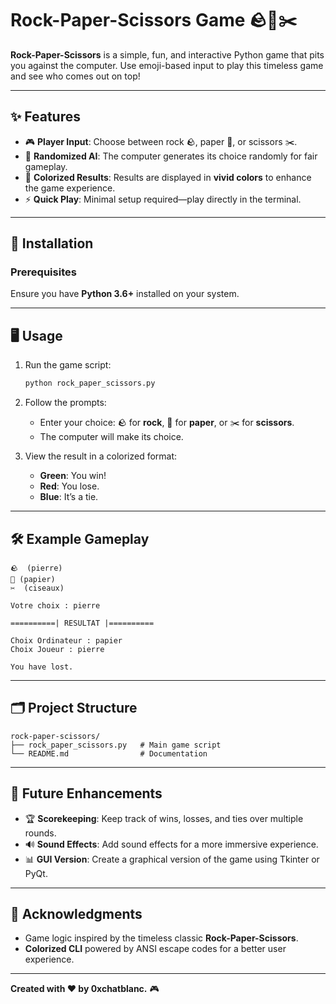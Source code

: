 # Rock-Paper-Scissors Game 🪨📄✂️  

**Rock-Paper-Scissors** is a simple, fun, and interactive Python game that pits you against the computer. Use emoji-based input to play this timeless game and see who comes out on top!  

---

## ✨ Features  

- 🎮 **Player Input**: Choose between rock 🪨, paper 📄, or scissors ✂️.  
- 🤖 **Randomized AI**: The computer generates its choice randomly for fair gameplay.  
- 🎨 **Colorized Results**: Results are displayed in **vivid colors** to enhance the game experience.  
- ⚡ **Quick Play**: Minimal setup required—play directly in the terminal.  

---

## 🚀 Installation  

### Prerequisites  
Ensure you have **Python 3.6+** installed on your system.  

---

## 🖥️ Usage  

1. Run the game script:  
   ```bash  
   python rock_paper_scissors.py  
   ```  

2. Follow the prompts:  
   - Enter your choice: 🪨 for **rock**, 📄 for **paper**, or ✂️ for **scissors**.  
   - The computer will make its choice.  

3. View the result in a colorized format:  
   - **Green**: You win!  
   - **Red**: You lose.  
   - **Blue**: It’s a tie.  

---

## 🛠️ Example Gameplay  

```  
🪨  (pierre)  
📄 (papier)  
✂️  (ciseaux)  

Votre choix : pierre  

==========| RESULTAT |==========  

Choix Ordinateur : papier  
Choix Joueur : pierre  

You have lost.  
```  

---

## 🗂️ Project Structure  

```
rock-paper-scissors/  
├── rock_paper_scissors.py   # Main game script  
└── README.md                # Documentation  
```  

---

## 🌟 Future Enhancements  

- 🏆 **Scorekeeping**: Keep track of wins, losses, and ties over multiple rounds.  
- 🔊 **Sound Effects**: Add sound effects for a more immersive experience.  
- 📊 **GUI Version**: Create a graphical version of the game using Tkinter or PyQt.  


---

## 🙏 Acknowledgments  

- Game logic inspired by the timeless classic **Rock-Paper-Scissors**.  
- **Colorized CLI** powered by ANSI escape codes for a better user experience.  

---

**Created with ❤️ by 0xchatblanc.** 🎮
